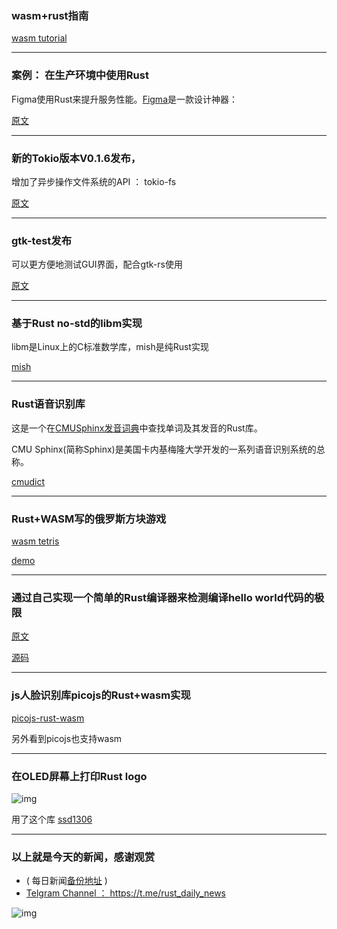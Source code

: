 


###  wasm+rust指南

[wasm tutorial]( https://freemasen.github.io/wasm_tutorial/)

---

###  案例： 在生产环境中使用Rust

Figma使用Rust来提升服务性能。[Figma](https://www.figma.com/)是一款设计神器：

[原文](https://blog.figma.com/rust-in-production-at-figma-e10a0ec31929)

---

### 新的Tokio版本V0.1.6发布，

增加了异步操作文件系统的API  ： tokio-fs

[原文](https://tokio.rs/blog/2018-05-tokio-fs/)

---

### gtk-test发布

可以更方便地测试GUI界面，配合gtk-rs使用

[原文](http://gtk-rs.org/blog/2018/05/02/who-talked-about-testing.html)

---

### 基于Rust  no-std的libm实现

libm是Linux上的C标准数学库，mish是纯Rust实现

[mish](https://github.com/shingtaklam1324/mish)

---

### Rust语音识别库

这是一个在[CMUSphinx发音词典](http://www.speech.cs.cmu.edu/cgi-bin/cmudict)中查找单词及其发音的Rust库。

CMU Sphinx(简称Sphinx)是美国卡内基梅隆大学开发的一系列语音识别系统的总称。

[cmudict](https://gitlab.com/pwoolcoc/cmudict/tree/master)

---

### Rust+WASM写的俄罗斯方块游戏

[wasm tetris](https://github.com/xuu/wasm-tetris)

[demo](https://xuu.github.io/wasm-tetris/)

---

### 通过自己实现一个简单的Rust编译器来检测编译hello world代码的极限

[原文](http://www.jonathanturner.org/2018/05/how-fast-can-we-compile-rust-hello-world.html)

[源码](https://github.com/jonathandturner/rabbithole)

---

### js人脸识别库picojs的Rust+wasm实现

[picojs-rust-wasm](https://github.com/Yuyz0112/picojs-rust-wasm)

另外看到picojs也支持wasm

---

### 在OLED屏幕上打印Rust logo

![img](https://wx1.sinaimg.cn/mw690/71684decly1fqxz2jmgplj20rq0kk4qp.jpg)

用了这个库 [ssd1306](https://github.com/jamwaffles/ssd1306)

---

### 以上就是今天的新闻，感谢观赏

- ( 每日新闻[备份地址](https://github.com/RustStudy/rust_daily_news) )
- [Telgram Channel ： https://t.me/rust_daily_news ](https://t.me/rust_daily_news )

![img](https://wx3.sinaimg.cn/mw690/71684decgy1fqhsm61fkpj204e04aq3j.jpg)
